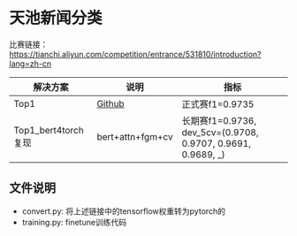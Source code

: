 # 天池新闻分类
比赛链接：https://tianchi.aliyun.com/competition/entrance/531810/introduction?lang=zh-cn

| 解决方案 | 说明 | 指标 |
| ---- | ---- | ---- |
| Top1 | [Github](https://github.com/kangyishuai/NEWS-TEXT-CLASSIFICATION)| 正式赛f1=0.9735 |
| Top1_bert4torch复现 | bert+attn+fgm+cv | 长期赛f1=0.9736, dev_5cv=(0.9708, 0.9707, 0.9691, 0.9689, _)|

## 文件说明
- convert.py: 将上述链接中的tensorflow权重转为pytorch的
- training.py: finetune训练代码